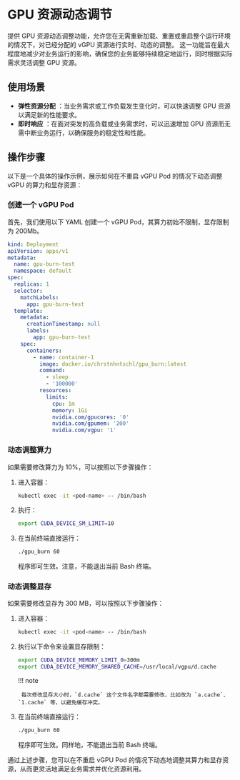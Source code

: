 # GPU 资源动态调节

提供 GPU 资源动态调整功能，允许您在无需重新加载、重置或重启整个运行环境的情况下，对已经分配的 vGPU 资源进行实时、动态的调整。
这一功能旨在最大程度地减少对业务运行的影响，确保您的业务能够持续稳定地运行，同时根据实际需求灵活调整 GPU 资源。

## 使用场景

- **弹性资源分配** ：当业务需求或工作负载发生变化时，可以快速调整 GPU 资源以满足新的性能要求。
- **即时响应** ：在面对突发的高负载或业务需求时，可以迅速增加 GPU 资源而无需中断业务运行，以确保服务的稳定性和性能。

## 操作步骤

以下是一个具体的操作示例，展示如何在不重启 vGPU Pod 的情况下动态调整 vGPU 的算力和显存资源：

### 创建一个 vGPU Pod

首先，我们使用以下 YAML 创建一个 vGPU Pod，其算力初始不限制，显存限制为 200Mb。

```yaml
kind: Deployment
apiVersion: apps/v1
metadata:
  name: gpu-burn-test
  namespace: default
spec:
  replicas: 1
  selector:
    matchLabels:
      app: gpu-burn-test
  template:
    metadata:
      creationTimestamp: null
      labels:
        app: gpu-burn-test
    spec:
      containers:
        - name: container-1
          image: docker.io/chrstnhntschl/gpu_burn:latest
          command:
            - sleep
            - '100000'
          resources:
            limits:
              cpu: 1m
              memory: 1Gi
              nvidia.com/gpucores: '0'
              nvidia.com/gpumem: '200'
              nvidia.com/vgpu: '1'
```

### 动态调整算力

如果需要修改算力为 10%，可以按照以下步骤操作：

1. 进入容器：

    ```bash
    kubectl exec -it <pod-name> -- /bin/bash
    ```

1. 执行：

    ```bash
    export CUDA_DEVICE_SM_LIMIT=10
    ```

1. 在当前终端直接运行：

    ```bash
    ./gpu_burn 60
    ```

    程序即可生效。注意，不能退出当前 Bash 终端。

### 动态调整显存

如果需要修改显存为 300 MB，可以按照以下步骤操作：

1. 进入容器：

    ```bash
    kubectl exec -it <pod-name> -- /bin/bash
    ```

1. 执行以下命令来设置显存限制：

    ```bash
    export CUDA_DEVICE_MEMORY_LIMIT_0=300m
    export CUDA_DEVICE_MEMORY_SHARED_CACHE=/usr/local/vgpu/d.cache
    ```


    !!! note

        每次修改显存大小时，`d.cache` 这个文件名字都需要修改，比如改为 `a.cache`、`1.cache` 等，以避免缓存冲突。

1. 在当前终端直接运行：

    ```bash
    ./gpu_burn 60
    ```

    程序即可生效。同样地，不能退出当前 Bash 终端。

通过上述步骤，您可以在不重启 vGPU Pod 的情况下动态地调整其算力和显存资源，从而更灵活地满足业务需求并优化资源利用。
